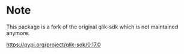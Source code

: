 # Note

This package is a fork of the original qlik-sdk which is not maintained anymore.

https://pypi.org/project/qlik-sdk/0.17.0
